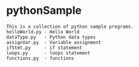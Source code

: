 # pythonSample

    This is a collection of python sample programs. 
    helloWorld.py - Hello World
    dataType.py   - Python data types
    assignVar.py  - Variable assignment 
    ifStmt.py     - if statement
    loops.py      - loops statement
    functions.py  - functions